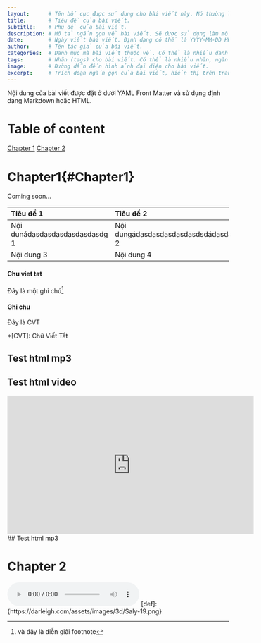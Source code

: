 ```yaml
---
layout:      # Tên bố cục được sử dụng cho bài viết này. Nó thường là một tệp layout trong thư mục _layouts.
title:       # Tiêu đề của bài viết.
subtitle:    # Phụ đề của bài viết.
description: # Mô tả ngắn gọn về bài viết. Sẽ được sử dụng làm mô tả trang chủ (metadata) nếu không có mô tả khác được định nghĩa.
date:        # Ngày viết bài viết. Định dạng có thể là YYYY-MM-DD HH:MM:SS hoặc YYYY-MM-DD.
author:      # Tên tác giả của bài viết.
categories:  # Danh mục mà bài viết thuộc về. Có thể là nhiều danh mục, ngăn cách bằng dấu phẩy.
tags:        # Nhãn (tags) cho bài viết. Có thể là nhiều nhãn, ngăn cách bằng dấu phẩy.
image:       # Đường dẫn đến hình ảnh đại diện cho bài viết.
excerpt:     # Trích đoạn ngắn gọn của bài viết, hiển thị trên trang chủ hoặc các trang khác.
---
```


Nội dung của bài viết được đặt ở dưới YAML Front Matter và sử dụng định dạng Markdown hoặc HTML.


# Table of content
[Chapter 1](#Chapter1)
[Chapter 2](#Chapter-2)

# Chapter1{#Chapter1}
Coming soon...

| Tiêu đề 1 | Tiêu đề 2 |
| :---------- | :---------- |
| Nội dunádasdasdasdasdasdasdg 1 | Nội dungádasdasdasdasdasdsdádasdasd 2 |
| Nội dung 3 | Nội dung 4 |

#### Chu viet tat

Đây là một ghi chú[^1]

[^1]: và đây là diễn giải footnote

#### Ghi chu
Đây là CVT

*[CVT]: Chữ Viết Tắt
## Test html mp3

## Test html video
<div style="text-align: center;">
    <iframe style="text-align: center;" width="560" height="315" src="https://www.youtube.com/embed/dQw4w9WgXcQ" frameborder="0" allowfullscreen></iframe>
</div>
## Test html mp3

# Chapter 2
<audio controls autoplay>
  <source src="https://www.soundhelix.com/examples/mp3/SoundHelix-Song-1.mp3" type="audio/mp3">
  Your browser does not support the audio tag.
</audio>
[def]: {https://darleigh.com/assets/images/3d/Saly-19.png}